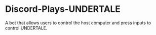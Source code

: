 # Discord-Plays-UNDERTALE
 A bot that allows users to control the host computer and press inputs to control UNDERTALE.

